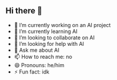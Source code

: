 ## Hi there 👋

- 🔭 I’m currently working on an AI project
- 🌱 I’m currently learning AI
- 👯 I’m looking to collaborate on AI
- 🤔 I’m looking for help with AI
- 💬 Ask me about AI
- 📫 How to reach me: no
- 😄 Pronouns: he/him
- ⚡ Fun fact: idk
